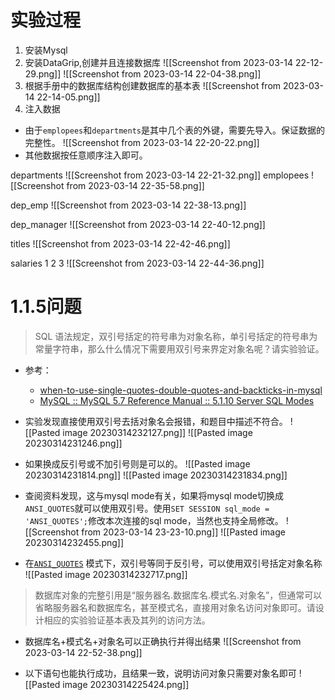 
# 实验过程
1. 安装Mysql
2. 安装DataGrip,创建并且连接数据库
![[Screenshot from 2023-03-14 22-12-29.png]]
![[Screenshot from 2023-03-14 22-04-38.png]]
3. 根据手册中的数据库结构创建数据库的基本表
![[Screenshot from 2023-03-14 22-14-05.png]]
5. 注入数据
- 由于`emplopees`和`departments`是其中几个表的外键，需要先导入。保证数据的完整性。
![[Screenshot from 2023-03-14 22-20-22.png]]
- 其他数据按任意顺序注入即可。

departments
![[Screenshot from 2023-03-14 22-21-32.png]]
emplopees
![[Screenshot from 2023-03-14 22-35-58.png]]

dep_emp
![[Screenshot from 2023-03-14 22-38-13.png]]

dep_manager
![[Screenshot from 2023-03-14 22-40-12.png]]

titles
![[Screenshot from 2023-03-14 22-42-46.png]]

salaries 1 2 3
![[Screenshot from 2023-03-14 22-44-36.png]]

# 1.1.5问题

> SQL 语法规定，双引号括定的符号串为对象名称，单引号括定的符号串为常量字符串，那么什么情况下需要用双引号来界定对象名呢？请实验验证。

- 参考：
	- [when-to-use-single-quotes-double-quotes-and-backticks-in-mysql](https://stackoverflow.com/questions/11321491/when-to-use-single-quotes-double-quotes-and-backticks-in-mysql)
	- [MySQL :: MySQL 5.7 Reference Manual :: 5.1.10 Server SQL Modes](https://dev.mysql.com/doc/refman/5.7/en/sql-mode.html)


- 实验发现直接使用双引号去括对象名会报错，和题目中描述不符合。
![[Pasted image 20230314232127.png]]
![[Pasted image 20230314231246.png]]

- 如果换成反引号或不加引号则是可以的。
![[Pasted image 20230314231814.png]]
![[Pasted image 20230314231834.png]]


- 查阅资料发现，这与mysql mode有关，如果将mysql mode切换成`ANSI_QUOTES`就可以使用双引号。使用`SET SESSION sql_mode = 'ANSI_QUOTES';`修改本次连接的sql mode，当然也支持全局修改。
![[Screenshot from 2023-03-14 23-23-10.png]]
![[Pasted image 20230314232455.png]]

- 在[`ANSI_QUOTES`](https://dev.mysql.com/doc/refman/5.7/en/sql-mode.html#sqlmode_ansi_quotes) 模式下，双引号等同于反引号，可以使用双引号括定对象名称
![[Pasted image 20230314232717.png]]

>   数据库对象的完整引用是“服务器名.数据库名.模式名.对象名”，但通常可以省略服务器名和数据库名，甚至模式名，直接用对象名访问对象即可。请设计相应的实验验证基本表及其列的访问方法。


- 数据库名+模式名+对象名可以正确执行并得出结果
![[Screenshot from 2023-03-14 22-52-38.png]]


- 以下语句也能执行成功，且结果一致，说明访问对象只需要对象名即可
![[Pasted image 20230314225424.png]]

